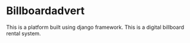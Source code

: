 # Billboardadvert
This is a platform built using django framework.
This is a digital billboard rental system.
